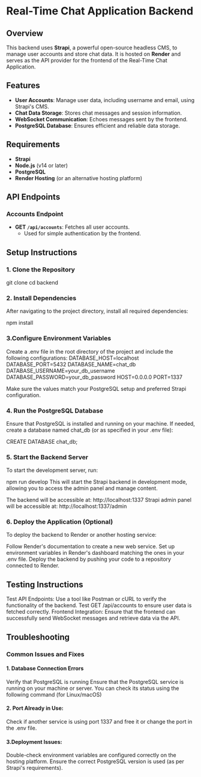 # Real-Time Chat Application Backend

## Overview

This backend uses **Strapi**, a powerful open-source headless CMS, to manage user accounts and store chat data. It is hosted on **Render** and serves as the API provider for the frontend of the Real-Time Chat Application.

## Features

- **User Accounts**: Manage user data, including username and email, using Strapi's CMS.
- **Chat Data Storage**: Stores chat messages and session information.
- **WebSocket Communication**: Echoes messages sent by the frontend.
- **PostgreSQL Database**: Ensures efficient and reliable data storage.

## Requirements

- **Strapi**
- **Node.js** (v14 or later)
- **PostgreSQL**
- **Render Hosting** (or an alternative hosting platform)

## API Endpoints

### Accounts Endpoint

- **GET `/api/accounts`**: Fetches all user accounts.
  - Used for simple authentication by the frontend.

## Setup Instructions

### 1. Clone the Repository


git clone <repository-url>
cd backend

### 2. Install Dependencies

After navigating to the project directory, install all required dependencies:


npm install

### 3.Configure Environment Variables

Create a .env file in the root directory of the project and include the following configurations:
DATABASE_HOST=localhost
DATABASE_PORT=5432
DATABASE_NAME=chat_db
DATABASE_USERNAME=your_db_username
DATABASE_PASSWORD=your_db_password
HOST=0.0.0.0
PORT=1337

Make sure the values match your PostgreSQL setup and preferred Strapi configuration.

### 4. Run the PostgreSQL Database
Ensure that PostgreSQL is installed and running on your machine. If needed, create a database named chat_db (or as specified in your .env file):

CREATE DATABASE chat_db;

### 5. Start the Backend Server
To start the development server, run:

npm run develop
This will start the Strapi backend in development mode, allowing you to access the admin panel and manage content.

The backend will be accessible at: http://localhost:1337
Strapi admin panel will be accessible at: http://localhost:1337/admin

### 6. Deploy the Application (Optional)
To deploy the backend to Render or another hosting service:

Follow Render's documentation to create a new web service.
Set up environment variables in Render's dashboard matching the ones in your .env file.
Deploy the backend by pushing your code to a repository connected to Render.

## Testing Instructions
Test API Endpoints: Use a tool like Postman or cURL to verify the functionality of the backend.
Test GET /api/accounts to ensure user data is fetched correctly.
Frontend Integration: Ensure that the frontend can successfully send WebSocket messages and retrieve data via the API.


## Troubleshooting

### Common Issues and Fixes

#### 1. Database Connection Errors

Verify that PostgreSQL is running
Ensure that the PostgreSQL service is running on your machine or server. You can check its status using the following command (for Linux/macOS)

  #### 2. Port Already in Use:

Check if another service is using port 1337 and free it or change the port in the .env file.

#### 3.Deployment Issues:

Double-check environment variables are configured correctly on the hosting platform.
Ensure the correct PostgreSQL version is used (as per Strapi's requirements).
